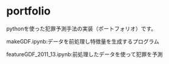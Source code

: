 # portfolio
pythonを使った犯罪予測手法の実装（ポートフォリオ）です。


makeGDF.ipynb:データを前処理し特徴量を生成するプログラム

featureGDF_2011_13.ipynb:前処理したデータを使って犯罪を予測
